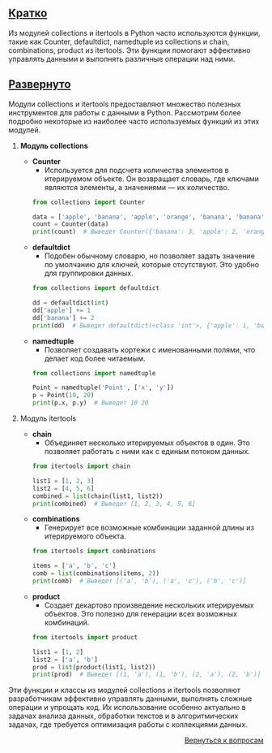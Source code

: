 ## <u>Кратко</u>

Из модулей collections и itertools в Python часто используются функции, такие как Counter, defaultdict, namedtuple из
collections и chain, combinations, product из itertools. Эти функции помогают эффективно управлять данными и выполнять
различные операции над ними.

## <u>Развернуто</u>

Модули collections и itertools предоставляют множество полезных инструментов для работы с данными в Python. Рассмотрим
более подробно некоторые из наиболее часто используемых функций из этих модулей.

1. **Модуль collections**
    - **Counter**
        - Используется для подсчета количества элементов в итерируемом объекте. Он возвращает словарь, где ключами
          являются элементы, а значениями — их количество.
        ```Python
        from collections import Counter

        data = ['apple', 'banana', 'apple', 'orange', 'banana', 'banana']
        count = Counter(data)
        print(count)  # Выведет Counter({'banana': 3, 'apple': 2, 'orange': 1})
        ```
    - **defaultdict**
        - Подобен обычному словарю, но позволяет задать значение по умолчанию для ключей, которые отсутствуют. Это
          удобно для группировки данных.
        ```Python
        from collections import defaultdict

        dd = defaultdict(int)
        dd['apple'] += 1
        dd['banana'] += 2
        print(dd)  # Выведет defaultdict(<class 'int'>, {'apple': 1, 'banana': 2})
        ```
    - **namedtuple**
        - Позволяет создавать кортежи с именованными полями, что делает код более читаемым.
        ```Python
        from collections import namedtuple

        Point = namedtuple('Point', ['x', 'y'])
        p = Point(10, 20)
        print(p.x, p.y)  # Выведет 10 20
        ```

2. Модуль itertools
    - **chain**
        - Объединяет несколько итерируемых объектов в один. Это позволяет работать с ними как с единым потоком данных.
        ```Python
        from itertools import chain

        list1 = [1, 2, 3]
        list2 = [4, 5, 6]
        combined = list(chain(list1, list2))
        print(combined)  # Выведет [1, 2, 3, 4, 5, 6]
        ```
    - **combinations**
        - Генерирует все возможные комбинации заданной длины из итерируемого объекта.
        ```Python
        from itertools import combinations

        items = ['a', 'b', 'c']
        comb = list(combinations(items, 2))
        print(comb)  # Выведет [('a', 'b'), ('a', 'c'), ('b', 'c')]
        ```
    - **product**
        - Создает декартово произведение нескольких итерируемых объектов. Это полезно для генерации всех возможных
          комбинаций.
        ```Python
        from itertools import product

        list1 = [1, 2]
        list2 = ['a', 'b']
        prod = list(product(list1, list2))
        print(prod)  # Выведет [(1, 'a'), (1, 'b'), (2, 'a'), (2, 'b')]
        ```

Эти функции и классы из модулей collections и itertools позволяют разработчикам эффективно управлять данными,
выполнять сложные операции и упрощать код. Их использование особенно актуально в задачах анализа данных, обработки
текстов и в алгоритмических задачах, где требуется оптимизация работы с коллекциями данных.

<div align="right">

[Вернуться к вопросам](../Вопросы.md)

</div>
